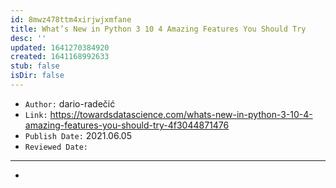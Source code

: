 ```yaml
---
id: 8mwz478ttm4xirjwjxmfane
title: What’s New in Python 3 10 4 Amazing Features You Should Try
desc: ''
updated: 1641270384920
created: 1641168992633
stub: false
isDir: false
---
```



- `Author:` dario-radečić
- `Link:` <https://towardsdatascience.com/whats-new-in-python-3-10-4-amazing-features-you-should-try-4f3044871476>
- `Publish Date:` 2021.06.05
- `Reviewed Date:` 

---

-

